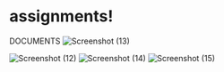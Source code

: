 # assignments!
DOCUMENTS
![Screenshot (13)](https://user-images.githubusercontent.com/59995953/188426145-ab42f4cf-4254-4bda-8ee2-7b14f7d2e98a.png)


![Screenshot (12)](https://user-images.githubusercontent.com/59995953/188425857-8b83afc2-27b3-477c-931d-f6f7269ea15f.png)
![Screenshot (14)](https://user-images.githubusercontent.com/59995953/188425864-f2f0de95-90b9-4d1f-8b76-2ca81804c0b5.png)
![Screenshot (15)](https://user-images.githubusercontent.com/59995953/188425868-a88f1952-434b-4234-8ecb-1dc905caac82.png)
